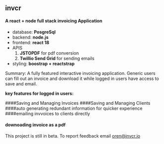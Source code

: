 ## invcr  
#### A react + node full stack invoicing Application


* database: **PosgreSql**
* backend: **node.js**
* frontend: **react 18**
* APIS
	1. **JSTOPDF** for pdf conversion
	2. **Twillio Send Grid** for sending emails
* styling: **boostrap + reactstrap**


Summary: A fully featured interactive invoicing application. Generic users can fill out an invoice and download it while logged in users have access to save and email. 

**key features for logged in users:**

####Saving and Managing Invoices
####Saving and Managing Clients
####auto generating redundant information for quicker experience
####emailing invvoices to clients directly
#### downoading invoice as a pdf


This project is still in beta. To report feedback email oren@invcr.io


